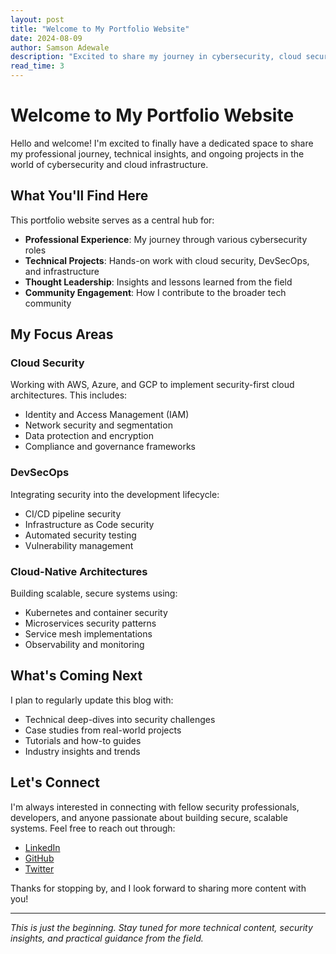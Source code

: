 ```yaml
---
layout: post
title: "Welcome to My Portfolio Website"
date: 2024-08-09
author: Samson Adewale
description: "Excited to share my journey in cybersecurity, cloud security, and DevSecOps. This site showcases my projects, experiences, and insights."
read_time: 3
---
```


# Welcome to My Portfolio Website

Hello and welcome! I'm excited to finally have a dedicated space to share my professional journey, technical insights, and ongoing projects in the world of cybersecurity and cloud infrastructure.

## What You'll Find Here

This portfolio website serves as a central hub for:

- **Professional Experience**: My journey through various cybersecurity roles
- **Technical Projects**: Hands-on work with cloud security, DevSecOps, and infrastructure
- **Thought Leadership**: Insights and lessons learned from the field
- **Community Engagement**: How I contribute to the broader tech community

## My Focus Areas

### Cloud Security
Working with AWS, Azure, and GCP to implement security-first cloud architectures. This includes:
- Identity and Access Management (IAM)
- Network security and segmentation
- Data protection and encryption
- Compliance and governance frameworks

### DevSecOps
Integrating security into the development lifecycle:
- CI/CD pipeline security
- Infrastructure as Code security
- Automated security testing
- Vulnerability management

### Cloud-Native Architectures
Building scalable, secure systems using:
- Kubernetes and container security
- Microservices security patterns
- Service mesh implementations
- Observability and monitoring

## What's Coming Next

I plan to regularly update this blog with:
- Technical deep-dives into security challenges
- Case studies from real-world projects
- Tutorials and how-to guides
- Industry insights and trends

## Let's Connect

I'm always interested in connecting with fellow security professionals, developers, and anyone passionate about building secure, scalable systems. Feel free to reach out through:

- [LinkedIn](https://linkedin.com/in/samson-adewale)
- [GitHub](https://github.com/sadewale4)
- [Twitter](https://twitter.com/sadewale4)

Thanks for stopping by, and I look forward to sharing more content with you!

---

*This is just the beginning. Stay tuned for more technical content, security insights, and practical guidance from the field.*
